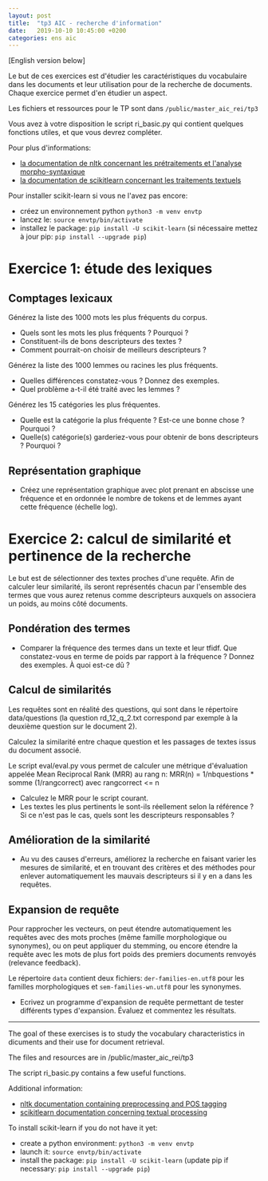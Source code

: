 ```yaml
---
layout: post
title:  "tp3 AIC - recherche d'information"
date:   2019-10-10 10:45:00 +0200
categories: ens aic
---
```

[English version below]

Le but de ces exercices est d'étudier les caractéristiques du vocabulaire dans les documents et leur utilisation pour de la recherche de documents. Chaque exercice permet d'en étudier un aspect.

Les fichiers et ressources pour le TP sont dans `/public/master_aic_rei/tp3`

Vous avez à votre disposition le script ri_basic.py qui contient quelques fonctions utiles, et que vous devrez compléter.

Pour plus d'informations:
- [la documentation de nltk concernant les prétraitements et l'analyse morpho-syntaxique](http://www.nltk.org/book/ch03.html)
- [la documentation de scikitlearn concernant les traitements textuels](http://scikit-learn.org/stable/modules/feature_extraction.html)

Pour installer scikit-learn si vous ne l'avez pas encore:
- créez un environnement python `python3 -m venv envtp`
- lancez le: `source envtp/bin/activate`
- installez le package: `pip install -U scikit-learn` (si nécessaire mettez à jour pip: `pip install --upgrade pip`)


# Exercice 1: étude des lexiques

## Comptages lexicaux

Générez la liste des 1000 mots les plus fréquents du corpus.
- Quels sont les mots les plus fréquents ? Pourquoi ?
- Constituent-ils de bons descripteurs des textes ?
- Comment pourrait-on choisir de meilleurs descripteurs ?

Générez la liste des 1000 lemmes ou racines les plus fréquents.
- Quelles différences constatez-vous ? Donnez des exemples.
- Quel problème a-t-il été traité avec les lemmes ?

Générez les 15 catégories les plus fréquentes.
- Quelle est la catégorie la plus fréquente ? Est-ce une bonne chose ? Pourquoi ?
- Quelle(s) catégorie(s) garderiez-vous pour obtenir de bons descripteurs ? Pourquoi ?

## Représentation graphique

- Créez une représentation graphique avec plot prenant en abscisse une fréquence et en ordonnée le nombre de tokens et de lemmes ayant cette fréquence (échelle log).

# Exercice 2: calcul de similarité et pertinence de la recherche
Le but est de sélectionner des textes proches d'une requête. Afin de calculer leur similarité, ils seront représentés
chacun par l'ensemble des termes que vous aurez retenus comme descripteurs auxquels on associera un poids, au moins
côté documents.


## Pondération des termes

- Comparer la fréquence des termes dans un texte et leur tfidf. Que constatez-vous en terme de poids par rapport à la fréquence ? Donnez des exemples. À quoi est-ce dû ?

## Calcul de similarités
Les requêtes sont en réalité des questions, qui sont dans le répertoire data/questions (la question rd_12_q_2.txt correspond par exemple à la deuxième question sur le document 2).

Calculez la similarité entre chaque question et les passages de textes issus du document associé.

Le script eval/eval.py vous permet de calculer une métrique d'évaluation appelée Mean Reciprocal Rank (MRR) au rang n:
MRR(n) = 1/nbquestions * somme (1/rangcorrect) avec rangcorrect <= n

- Calculez le MRR pour le script courant.
- Les textes les plus pertinents le sont-ils réellement selon la référence ? Si ce n'est pas le cas, quels sont les
descripteurs responsables ?

## Amélioration de la similarité

- Au vu des causes d'erreurs, améliorez la recherche en faisant varier les mesures de similarité, et en trouvant des
critères et des méthodes pour enlever automatiquement les mauvais descripteurs si il y en a dans les requêtes.

## Expansion de requête
Pour rapprocher les vecteurs, on peut étendre automatiquement les requêtes avec des mots proches (même famille morphologique ou synonymes), ou on peut appliquer du stemming, ou encore étendre la requête avec les mots de plus fort poids des premiers documents renvoyés (relevance feedback).

Le répertoire `data` contient deux fichiers: `der-families-en.utf8` pour les familles morphologiques et `sem-families-wn.utf8` pour les synonymes.

- Ecrivez un programme d'expansion de requête permettant de tester différents types d'expansion. Évaluez et commentez les
résultats.

-----------------------------------
The goal of these exercises is to study the vocabulary characteristics in dicuments and their use for document retrieval.

The files and resources are in /public/master_aic_rei/tp3

The script ri_basic.py contains a few useful functions.

Additional information:
- [nltk documentation containing preprocessing and POS tagging](http://www.nltk.org/book/ch03.html)
- [scikitlearn documentation concerning textual processing](http://scikit-learn.org/stable/modules/feature_extraction.html)

To install scikit-learn if you do not have it yet:
- create a python environment: `python3 -m venv envtp`
- launch it: `source envtp/bin/activate`
- install the package: `pip install -U scikit-learn` (update pip if necessary: `pip install --upgrade pip`)

